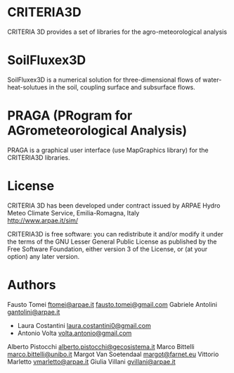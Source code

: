# CRITERIA3D
CRITERIA 3D provides a set of libraries for the agro-meteorological analysis

# SoilFluxex3D
SoilFluxex3D is a numerical solution for three-dimensional flows of water-heat-solutues in the soil, coupling surface and subsurface flows.

# PRAGA (PRogram for AGrometeorological Analysis)
PRAGA is a graphical user interface (use MapGraphics library) for the CRITERIA3D libraries.

# License
CRITERIA 3D has been developed under contract issued by 
ARPAE Hydro Meteo Climate Service, Emilia-Romagna, Italy    
http://www.arpae.it/sim/

CRITERIA3D is free software: you can redistribute it and/or modify
it under the terms of the GNU Lesser General Public License as published by the Free Software Foundation, 
either version 3 of the License, or (at your option) any later version.

# Authors
Fausto Tomei <ftomei@arpae.it>  <fausto.tomei@gmail.com>
Gabriele Antolini	 <gantolini@arpae.it>

  * Laura Costantini  <laura.costantini0@gmail.com>
  * Antonio Volta		<volta.antonio@gmail.com>

Alberto Pistocchi	 <alberto.pistocchi@gecosistema.it>
Marco Bittelli   <marco.bittelli@unibo.it>
Margot Van Soetendaal <margot@farnet.eu>
Vittorio Marletto <vmarletto@arpae.it>
Giulia Villani  <gvillani@arpae.it>


